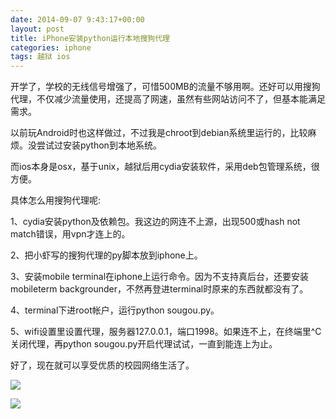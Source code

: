 ```yaml
---
date: 2014-09-07 9:43:17+00:00
layout: post
title: iPhone安装python运行本地搜狗代理
categories: iphone
tags: 越狱 ios
---
```


开学了，学校的无线信号增强了，可惜500MB的流量不够用啊。还好可以用搜狗代理，不仅减少流量使用，还提高了网速，虽然有些网站访问不了，但基本能满足需求。

以前玩Android时也这样做过，不过我是chroot到debian系统里运行的，比较麻烦。没尝试过安装python到本地系统。

而ios本身是osx，基于unix，越狱后用cydia安装软件，采用deb包管理系统，很方便。

具体怎么用搜狗代理呢:

1、cydia安装python及依赖包。我这边的网连不上源，出现500或hash not match错误，用vpn才连上的。

2、把小虾写的搜狗代理的py脚本放到iphone上。

3、安装mobile terminal在iphone上运行命令。因为不支持真后台，还要安装mobileterm backgrounder，不然再登进terminal时原来的东西就都没有了。

4、terminal下进root帐户，运行python sougou.py。

5、wifi设置里设置代理，服务器127.0.0.1，端口1998。如果连不上，在终端里^C关闭代理，再python sougou.py开启代理试试，一直到能连上为止。

好了，现在就可以享受优质的校园网络生活了。

![](https://raw2.github.com/xulihang/xulihang.github.io/master/album/ios/sougou1.PNG)

![](https://raw2.github.com/xulihang/xulihang.github.io/master/album/ios/sougou2.PNG)








